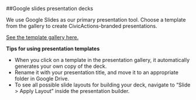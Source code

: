 ##Google slides presentation decks

We use Google Slides as our primary presentation tool. Choose a template from the gallery to create CivicActions-branded presentations.

[See the template gallery here.](https://docs.google.com/presentation/u/0/?ftv=1&folder=0AG52ASZZO8wSUk9PVA&tgif=d)

**Tips for using presentation templates**

* When you click on a template in the presentation gallery, it automatically generates your own copy of the deck.  
* Rename it with your presentation title, and move it to an appropriate folder in Google Drive.  
* To see all possible slide layouts for building your deck, navigate to “Slide > Apply Layout” inside the presentation builder.
